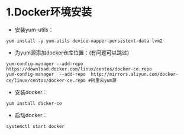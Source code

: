 # 1.Docker环境安装

- 安装yum-utils：
```shell script
yum install -y yum-utils device-mapper-persistent-data lvm2
```
- 为yum源添加docker仓库位置：(有问题可以跳过)
```shell script
yum-config-manager --add-repo https://download.docker.com/linux/centos/docker-ce.repo
yum-config-manager  --add-repo  http://mirrors.aliyun.com/docker-ce/linux/centos/docker-ce.repo #阿里云yum源
```
- 安装docker：
```shell script
yum install docker-ce
```
- 启动docker：
```shell script
systemctl start docker
```
